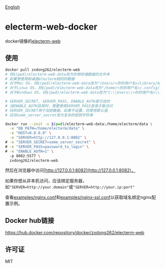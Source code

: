 [English](README.md)

# electerm-web-docker

docker镜像的[electerm-web](https://github.com/electerm/electerm-web)

## 使用

```sh
docker pull zxdong262/electerm-web
# 将$(pwd)/electerm-web-data改为你想存储数据的文件夹
# 如果想使用和桌面electerm相同的数据
# 对于Mac OS，将$(pwd)/electerm-web-data改为"/Users/<你的用户名>/Library/Application Support/electerm"
# 对于Linux OS，将$(pwd)/electerm-web-data改为"/home/<你的用户名>/.config/electerm"
# 对于Windows OS，将$(pwd)/electerm-web-data改为"C:\\Users\\<你的用户名>\\AppData\\Roaming\\electerm"

# SERVER_SECRET, SERVER_PASS, ENABLE_AUTH是可选的
# 当ENABLE_AUTH启用时，需要使用SERVER_PASS登录才能访问
# SERVER_SECRET用于加密数据，如果不设置，将使用默认值
# 应将some_server_secret改为复杂的密钥字符串

docker run --init -v $(pwd)/electerm-web-data:/home/electerm/data \
  -e "DB_PATH=/home/electerm/data" \
  -e "HOST=0.0.0.0" \
  -e "SERVER=http://127.0.0.1:8082" \
# -e "SERVER_SECRET=some_server_secret" \
# -e "SERVER_PASS=password_to_login" \
# -e "ENABLE_AUTH=1" \  
  -p 8082:5577 \
  zxdong262/electerm-web
```

然后在浏览器中访问[http://127.0.0.1:8082](http://127.0.0.1:8082)，

如果你想从非本机访问，应该绑定服务器，如`"SERVER=http://your.domain"`或`"SERVER=http://your.ip:port"`

查看[examples/nginx.conf](https://github.com/electerm/electerm-web/blob/main/examples/nginx.conf)和[examples/nginx-ssl.conf](https://github.com/electerm/electerm-web/blob/main/examples/nginx-ssl.conf)以获取域名绑定nginx配置示例。

## Docker hub链接

https://hub.docker.com/repository/docker/zxdong262/electerm-web

## 许可证

MIT
